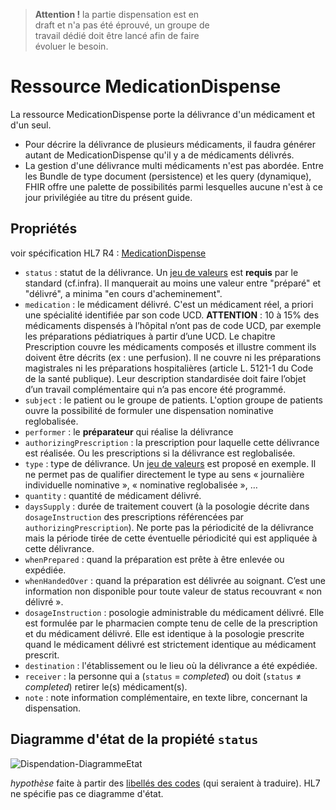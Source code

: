 <div style="width: 65%">
    <blockquote class="stu-note">
    <p>
    <b>Attention !</b> la partie dispensation est en draft et n'a pas été éprouvé, un groupe de travail dédié doit être lancé afin de faire évoluer le besoin.
    </p>
    </blockquote>
</div>

# Ressource MedicationDispense

La ressource MedicationDispense porte la délivrance d'un médicament et d'un seul.

- Pour décrire la délivrance de plusieurs médicaments, il faudra générer autant de MedicationDispense qu'il y a de médicaments délivrés.
- La gestion d'une délivrance multi médicaments n'est pas abordée. Entre les Bundle de type document (persistence) et les query (dynamique), FHIR offre une palette de possibilités parmi lesquelles aucune n'est à ce jour privilégiée au titre du présent guide.

## Propriétés

voir spécification HL7 R4 : [MedicationDispense](https://hl7.org/fhir/R4/medicationdispense.html)

- `status` : statut de la délivrance. Un [jeu de valeurs](https://hl7.org/fhir/R4/valueset-medicationdispense-status.html) est **requis** par le standard (cf.infra). Il manquerait au moins une valeur entre "préparé" et "délivré", a minima "en cours d'acheminement".
- `medication` : le médicament délivré. C'est un médicament réel, a priori une spécialité identifiée par son code UCD.
  **ATTENTION** : 10 à 15% des médicaments dispensés à l’hôpital n’ont pas de code UCD, par exemple les préparations pédiatriques à partir d’une UCD.
  Le chapitre Prescription couvre les médicaments composés et illustre comment ils doivent être décrits (ex : une perfusion). Il ne couvre ni les préparations magistrales ni les préparations hospitalières (article L. 5121-1 du Code de la santé publique). Leur description standardisée doit faire l’objet d’un travail complémentaire qui n’a pas encore été programmé.
- `subject` : le patient ou le groupe de patients. L'option groupe de patients ouvre la possibilité de formuler une dispensation nominative reglobalisée.
- `performer` : le **préparateur** qui réalise la délivrance
- `authorizingPrescription` : la prescription pour laquelle cette délivrance est réalisée. Ou les prescriptions si la délivrance est reglobalisée.
- `type` : type de délivrance.
  Un [jeu de valeurs](https://hl7.org/fhir/R4/v3/ActPharmacySupplyType/vs.html) est proposé en exemple. Il ne permet pas de qualifier directement le type au sens « journalière individuelle nominative », « nominative reglobalisée », …
- `quantity` : quantité de médicament délivré.
- `daysSupply` : durée de traitement couvert (à la posologie décrite dans `dosageInstruction` des prescriptions référencées par `authorizingPrescription`).
  Ne porte pas la périodicité de la délivrance mais la période tirée de cette éventuelle périodicité qui est appliquée à cette délivrance.
- `whenPrepared` : quand la préparation est prête à être enlevée ou expédiée.
- `whenHandedOver` : quand la préparation est délivrée au soignant. C’est une information non disponible pour toute valeur de status recouvrant « non délivré ».
- `dosageInstruction` : posologie administrable du médicament délivré.
  Elle est formulée par le pharmacien compte tenu de celle de la prescription et du médicament délivré. Elle est identique à la posologie prescrite quand le médicament délivré est strictement identique au médicament prescrit.
- `destination` : l'établissement ou le lieu où la délivrance a été expédiée.
- `receiver` : la personne qui a (`status` = *completed*) ou doit (`status` ≠ *completed*) retirer le(s) médicament(s).
- `note` : note information complémentaire, en texte libre, concernant la dispensation.

## Diagramme d'état de la propiété `status`

![Dispendation-DiagrammeEtat](Dispensation1.png)

*hypothèse* faite à partir des [libellés des codes](https://hl7.org/fhir/R4/valueset-medicationdispense-status.html) (qui seraient à traduire). HL7 ne spécifie pas ce diagramme d'état.
